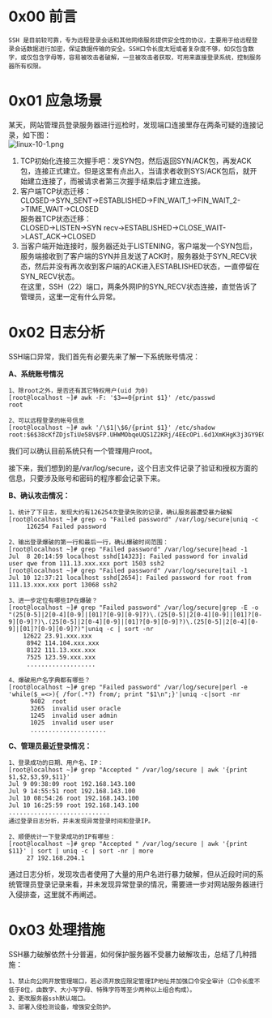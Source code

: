 
# 0x00 前言
	SSH 是目前较可靠，专为远程登录会话和其他网络服务提供安全性的协议，主要用于给远程登录会话数据进行加密，保证数据传输的安全。SSH口令长度太短或者复杂度不够，如仅包含数字，或仅包含字母等，容易被攻击者破解，一旦被攻击者获取，可用来直接登录系统，控制服务器所有权限。


# 0x01 应急场景
某天，网站管理员登录服务器进行巡检时，发现端口连接里存在两条可疑的连接记录，如下图：<br />![linux-10-1.png](/_img\05-应急响应/1656921879322-d54e42e6-cd49-41e4-a275-bc1cdb11ea85.png)

1.  TCP初始化连接三次握手吧：发SYN包，然后返回SYN/ACK包，再发ACK包，连接正式建立。但是这里有点出入，当请求者收到SYS/ACK包后，就开始建立连接了，而被请求者第三次握手结束后才建立连接。 
2.  客户端TCP状态迁移：<br />CLOSED->SYN_SENT->ESTABLISHED->FIN_WAIT_1->FIN_WAIT_2->TIME_WAIT->CLOSED<br />服务器TCP状态迁移：<br />CLOSED->LISTEN->SYN recv->ESTABLISHED->CLOSE_WAIT->LAST_ACK->CLOSED 
3.  当客户端开始连接时，服务器还处于LISTENING，客户端发一个SYN包后，服务端接收到了客户端的SYN并且发送了ACK时，服务器处于SYN_RECV状态，然后并没有再次收到客户端的ACK进入ESTABLISHED状态，一直停留在SYN_RECV状态。<br />在这里，SSH（22）端口，两条外网IP的SYN_RECV状态连接，直觉告诉了管理员，这里一定有什么异常。 


# 0x02 日志分析
SSH端口异常，我们首先有必要先来了解一下系统账号情况：

**A、系统账号情况**
```
1、除root之外，是否还有其它特权用户(uid 为0)
[root@localhost ~]# awk -F: '$3==0{print $1}' /etc/passwd
root

2、可以远程登录的帐号信息
[root@localhost ~]# awk '/\$1|\$6/{print $1}' /etc/shadow
root:$6$38cKfZDjsTiUe58V$FP.UHWMObqeUQS1Z2KRj/4EEcOPi.6d1XmKHgK3j3GY9EGvwwBei7nUbbqJC./qK12HN8jFuXOfEYIKLID6hq0::0:99999:7:::
```

我们可以确认目前系统只有一个管理用户root。

接下来，我们想到的是/var/log/secure，这个日志文件记录了验证和授权方面的信息，只要涉及账号和密码的程序都会记录下来。

**B、确认攻击情况：**
```
1、统计了下日志，发现大约有126254次登录失败的记录，确认服务器遭受暴力破解
[root@localhost ~]# grep -o "Failed password" /var/log/secure|uniq -c
     126254 Failed password
     
2、输出登录爆破的第一行和最后一行，确认爆破时间范围：
[root@localhost ~]# grep "Failed password" /var/log/secure|head -1
Jul  8 20:14:59 localhost sshd[14323]: Failed password for invalid user qwe from 111.13.xxx.xxx port 1503 ssh2
[root@localhost ~]# grep "Failed password" /var/log/secure|tail -1
Jul 10 12:37:21 localhost sshd[2654]: Failed password for root from 111.13.xxx.xxx port 13068 ssh2

3、进一步定位有哪些IP在爆破？
[root@localhost ~]# grep "Failed password" /var/log/secure|grep -E -o "(25[0-5]|2[0-4][0-9]|[01]?[0-9][0-9]?)\.(25[0-5]|2[0-4][0-9]|[01]?[0-9][0-9]?)\.(25[0-5]|2[0-4][0-9]|[01]?[0-9][0-9]?)\.(25[0-5]|2[0-4][0-9]|[01]?[0-9][0-9]?)"|uniq -c | sort -nr 
    12622 23.91.xxx.xxx
     8942 114.104.xxx.xxx
     8122 111.13.xxx.xxx
     7525 123.59.xxx.xxx
     ...................
    
4、爆破用户名字典都有哪些？
[root@localhost ~]# grep "Failed password" /var/log/secure|perl -e 'while($_=<>){ /for(.*?) from/; print "$1\n";}'|uniq -c|sort -nr
      9402  root
      3265  invalid user oracle
      1245  invalid user admin
      1025  invalid user user
      .....................
```

**C、管理员最近登录情况：**
```
1、登录成功的日期、用户名、IP：
[root@localhost ~]# grep "Accepted " /var/log/secure | awk '{print $1,$2,$3,$9,$11}' 
Jul 9 09:38:09 root 192.168.143.100
Jul 9 14:55:51 root 192.168.143.100
Jul 10 08:54:26 root 192.168.143.100
Jul 10 16:25:59 root 192.168.143.100
............................
通过登录日志分析，并未发现异常登录时间和登录IP。

2、顺便统计一下登录成功的IP有哪些：
[root@localhost ~]# grep "Accepted " /var/log/secure | awk '{print $11}' | sort | uniq -c | sort -nr | more
     27 192.168.204.1
```

通过日志分析，发现攻击者使用了大量的用户名进行暴力破解，但从近段时间的系统管理员登录记录来看，并未发现异常登录的情况，需要进一步对网站服务器进行入侵排查，这里就不再阐述。


# 0x03 处理措施
SSH暴力破解依然十分普遍，如何保护服务器不受暴力破解攻击，总结了几种措施：
```
1、禁止向公网开放管理端口，若必须开放应限定管理IP地址并加强口令安全审计（口令长度不低于8位，由数字、大小写字母、特殊字符等至少两种以上组合构成）。
2、更改服务器ssh默认端口。
3、部署入侵检测设备，增强安全防护。
```
